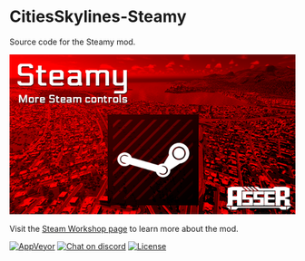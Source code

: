 # CitiesSkylines-Steamy
Source code for the Steamy mod.

![Preview image](PreviewImage.png)

Visit the [Steam Workshop page](http://steamcommunity.com/sharedfiles/filedetails/?id=794268416) to learn more about the mod.

[![AppVeyor](https://ci.appveyor.com/api/projects/status/github/sexyfishhorse/citiesskylines-steamy?svg=true)](https://ci.appveyor.com/project/asser-dk/citiesskylines-steamy-x9pif) [![Chat on discord](https://img.shields.io/badge/chat-on%20discord-738bd7.svg)](https://discord.gg/AKvKQWr) [![License](https://img.shields.io/github/license/mashape/apistatus.svg?maxAge=2592000)](https://sexyfishhorse.mit-license.org/)
